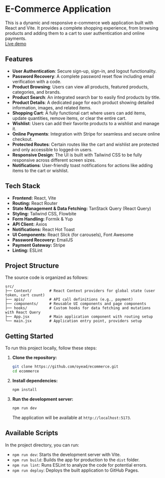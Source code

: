 # E-Commerce Application

This is a dynamic and responsive e-commerce web application built with React and Vite. It provides a complete shopping experience, from browsing products and adding them to a cart to user authentication and online payments.  
[Live demo](https://oyead.github.io/ecommerce/)  

## Features

-   **User Authentication**: Secure sign-up, sign-in, and logout functionality.
-   **Password Recovery**: A complete password reset flow including email verification with a code.
-   **Product Browsing**: Users can view all products, featured products, categories, and brands.
-   **Product Search**: An integrated search bar to easily find products by title.
-   **Product Details**: A dedicated page for each product showing detailed information, images, and related items.
-   **Shopping Cart**: A fully functional cart where users can add items, update quantities, remove items, or clear the entire cart.
-   **Wishlist**: Users can add their favorite products to a wishlist and manage it.
-   **Online Payments**: Integration with Stripe for seamless and secure online checkout.
-   **Protected Routes**: Certain routes like the cart and wishlist are protected and only accessible to logged-in users.
-   **Responsive Design**: The UI is built with Tailwind CSS to be fully responsive across different screen sizes.
-   **Notifications**: User-friendly toast notifications for actions like adding items to the cart or wishlist.

## Tech Stack

-   **Frontend:** React, Vite
-   **Routing:** React Router
-   **State Management & Data Fetching:** TanStack Query (React Query)
-   **Styling:** Tailwind CSS, Flowbite
-   **Form Handling:** Formik & Yup
-   **API Client:** Axios
-   **Notifications:** React Hot Toast
-   **UI Components:** React Slick (for carousels), Font Awesome
-   **Password Recovery:** EmailJS
-   **Payment Gateway:** Stripe
-   **Linting:** ESLint

## Project Structure

The source code is organized as follows:

```
src/
├── Context/        # React Context providers for global state (user token, cart count)
├── apis/           # API call definitions (e.g., payment)
├── components/     # Reusable UI components and page components
├── hooks/          # Custom hooks for data fetching and mutations with React Query
├── App.jsx         # Main application component with routing setup
└── main.jsx        # Application entry point, providers setup
```

## Getting Started

To run this project locally, follow these steps:

1.  **Clone the repository:**
    ```bash
    git clone https://github.com/oyead/ecommerce.git
    cd ecommerce
    ```

2.  **Install dependencies:**
    ```bash
    npm install
    ```

3.  **Run the development server:**
    ```bash
    npm run dev
    ```
    The application will be available at `http://localhost:5173`.

## Available Scripts

In the project directory, you can run:

-   `npm run dev`: Starts the development server with Vite.
-   `npm run build`: Builds the app for production to the `dist` folder.
-   `npm run lint`: Runs ESLint to analyze the code for potential errors.
-   `npm run deploy`: Deploys the built application to GitHub Pages.
